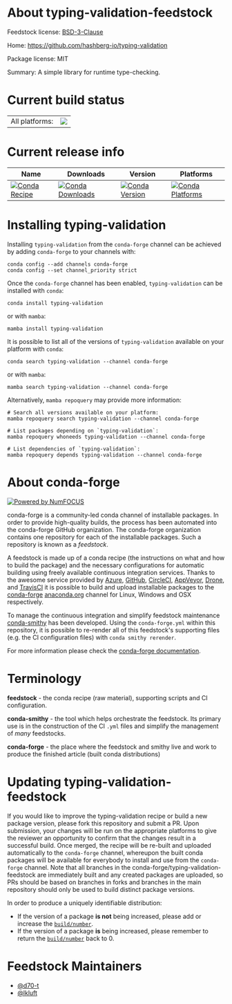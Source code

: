 About typing-validation-feedstock
=================================

Feedstock license: [BSD-3-Clause](https://github.com/conda-forge/typing-validation-feedstock/blob/main/LICENSE.txt)

Home: https://github.com/hashberg-io/typing-validation

Package license: MIT

Summary: A simple library for runtime type-checking.

Current build status
====================


<table><tr><td>All platforms:</td>
    <td>
      <a href="https://dev.azure.com/conda-forge/feedstock-builds/_build/latest?definitionId=24721&branchName=main">
        <img src="https://dev.azure.com/conda-forge/feedstock-builds/_apis/build/status/typing-validation-feedstock?branchName=main">
      </a>
    </td>
  </tr>
</table>

Current release info
====================

| Name | Downloads | Version | Platforms |
| --- | --- | --- | --- |
| [![Conda Recipe](https://img.shields.io/badge/recipe-typing--validation-green.svg)](https://anaconda.org/conda-forge/typing-validation) | [![Conda Downloads](https://img.shields.io/conda/dn/conda-forge/typing-validation.svg)](https://anaconda.org/conda-forge/typing-validation) | [![Conda Version](https://img.shields.io/conda/vn/conda-forge/typing-validation.svg)](https://anaconda.org/conda-forge/typing-validation) | [![Conda Platforms](https://img.shields.io/conda/pn/conda-forge/typing-validation.svg)](https://anaconda.org/conda-forge/typing-validation) |

Installing typing-validation
============================

Installing `typing-validation` from the `conda-forge` channel can be achieved by adding `conda-forge` to your channels with:

```
conda config --add channels conda-forge
conda config --set channel_priority strict
```

Once the `conda-forge` channel has been enabled, `typing-validation` can be installed with `conda`:

```
conda install typing-validation
```

or with `mamba`:

```
mamba install typing-validation
```

It is possible to list all of the versions of `typing-validation` available on your platform with `conda`:

```
conda search typing-validation --channel conda-forge
```

or with `mamba`:

```
mamba search typing-validation --channel conda-forge
```

Alternatively, `mamba repoquery` may provide more information:

```
# Search all versions available on your platform:
mamba repoquery search typing-validation --channel conda-forge

# List packages depending on `typing-validation`:
mamba repoquery whoneeds typing-validation --channel conda-forge

# List dependencies of `typing-validation`:
mamba repoquery depends typing-validation --channel conda-forge
```


About conda-forge
=================

[![Powered by
NumFOCUS](https://img.shields.io/badge/powered%20by-NumFOCUS-orange.svg?style=flat&colorA=E1523D&colorB=007D8A)](https://numfocus.org)

conda-forge is a community-led conda channel of installable packages.
In order to provide high-quality builds, the process has been automated into the
conda-forge GitHub organization. The conda-forge organization contains one repository
for each of the installable packages. Such a repository is known as a *feedstock*.

A feedstock is made up of a conda recipe (the instructions on what and how to build
the package) and the necessary configurations for automatic building using freely
available continuous integration services. Thanks to the awesome service provided by
[Azure](https://azure.microsoft.com/en-us/services/devops/), [GitHub](https://github.com/),
[CircleCI](https://circleci.com/), [AppVeyor](https://www.appveyor.com/),
[Drone](https://cloud.drone.io/welcome), and [TravisCI](https://travis-ci.com/)
it is possible to build and upload installable packages to the
[conda-forge](https://anaconda.org/conda-forge) [anaconda.org](https://anaconda.org/)
channel for Linux, Windows and OSX respectively.

To manage the continuous integration and simplify feedstock maintenance
[conda-smithy](https://github.com/conda-forge/conda-smithy) has been developed.
Using the ``conda-forge.yml`` within this repository, it is possible to re-render all of
this feedstock's supporting files (e.g. the CI configuration files) with ``conda smithy rerender``.

For more information please check the [conda-forge documentation](https://conda-forge.org/docs/).

Terminology
===========

**feedstock** - the conda recipe (raw material), supporting scripts and CI configuration.

**conda-smithy** - the tool which helps orchestrate the feedstock.
                   Its primary use is in the construction of the CI ``.yml`` files
                   and simplify the management of *many* feedstocks.

**conda-forge** - the place where the feedstock and smithy live and work to
                  produce the finished article (built conda distributions)


Updating typing-validation-feedstock
====================================

If you would like to improve the typing-validation recipe or build a new
package version, please fork this repository and submit a PR. Upon submission,
your changes will be run on the appropriate platforms to give the reviewer an
opportunity to confirm that the changes result in a successful build. Once
merged, the recipe will be re-built and uploaded automatically to the
`conda-forge` channel, whereupon the built conda packages will be available for
everybody to install and use from the `conda-forge` channel.
Note that all branches in the conda-forge/typing-validation-feedstock are
immediately built and any created packages are uploaded, so PRs should be based
on branches in forks and branches in the main repository should only be used to
build distinct package versions.

In order to produce a uniquely identifiable distribution:
 * If the version of a package **is not** being increased, please add or increase
   the [``build/number``](https://docs.conda.io/projects/conda-build/en/latest/resources/define-metadata.html#build-number-and-string).
 * If the version of a package **is** being increased, please remember to return
   the [``build/number``](https://docs.conda.io/projects/conda-build/en/latest/resources/define-metadata.html#build-number-and-string)
   back to 0.

Feedstock Maintainers
=====================

* [@d70-t](https://github.com/d70-t/)
* [@lkluft](https://github.com/lkluft/)

